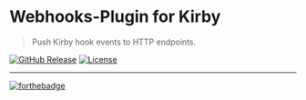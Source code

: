 # Webhooks-Plugin for Kirby
> Push Kirby hook events to HTTP endpoints.

[![GitHub Release](https://img.shields.io/github/release/thasmo/kirby.webhooks.svg)](https://github.com/thasmo/kirby.webhooks/releases/latest)
[![License](https://img.shields.io/github/license/thasmo/kirby.webhooks.svg)](https://github.com/thasmo/kirby.webhooks/blob/develop/LICENSE.md)

---

[![forthebadge](http://forthebadge.com/images/badges/built-with-love.svg)](http://forthebadge.com)
